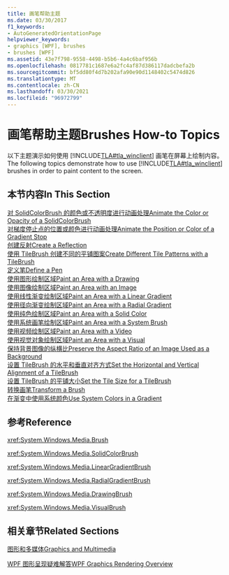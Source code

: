 ```yaml
---
title: 画笔帮助主题
ms.date: 03/30/2017
f1_keywords:
- AutoGeneratedOrientationPage
helpviewer_keywords:
- graphics [WPF], brushes
- brushes [WPF]
ms.assetid: 43e7f798-9558-4498-b5b6-4a4c6baf956b
ms.openlocfilehash: 0817781c1687e6a2fc4af87d386117dadcbefa2b
ms.sourcegitcommit: bf5dd80f4d7b202afa90e90d1148402c5474d826
ms.translationtype: MT
ms.contentlocale: zh-CN
ms.lasthandoff: 03/30/2021
ms.locfileid: "96972799"
---
```

# <a name="brushes-how-to-topics"></a><span data-ttu-id="d2651-102">画笔帮助主题</span><span class="sxs-lookup"><span data-stu-id="d2651-102">Brushes How-to Topics</span></span>
<span data-ttu-id="d2651-103">以下主题演示如何使用 [!INCLUDE[TLA#tla_winclient](../../../includes/tlasharptla-winclient-md.md)] 画笔在屏幕上绘制内容。</span><span class="sxs-lookup"><span data-stu-id="d2651-103">The following topics demonstrate how to use [!INCLUDE[TLA#tla_winclient](../../../includes/tlasharptla-winclient-md.md)] brushes in order to paint content to the screen.</span></span>  
  
## <a name="in-this-section"></a><span data-ttu-id="d2651-104">本节内容</span><span class="sxs-lookup"><span data-stu-id="d2651-104">In This Section</span></span>  
 [<span data-ttu-id="d2651-105">对 SolidColorBrush 的颜色或不透明度进行动画处理</span><span class="sxs-lookup"><span data-stu-id="d2651-105">Animate the Color or Opacity of a SolidColorBrush</span></span>](how-to-animate-the-color-or-opacity-of-a-solidcolorbrush.md)  
 [<span data-ttu-id="d2651-106">对梯度停止点的位置或颜色进行动画处理</span><span class="sxs-lookup"><span data-stu-id="d2651-106">Animate the Position or Color of a Gradient Stop</span></span>](how-to-animate-the-position-or-color-of-a-gradient-stop.md)  
 [<span data-ttu-id="d2651-107">创建反射</span><span class="sxs-lookup"><span data-stu-id="d2651-107">Create a Reflection</span></span>](how-to-create-a-reflection.md)  
 [<span data-ttu-id="d2651-108">使用 TileBrush 创建不同的平铺图案</span><span class="sxs-lookup"><span data-stu-id="d2651-108">Create Different Tile Patterns with a TileBrush</span></span>](how-to-create-different-tile-patterns-with-a-tilebrush.md)  
 [<span data-ttu-id="d2651-109">定义笔</span><span class="sxs-lookup"><span data-stu-id="d2651-109">Define a Pen</span></span>](how-to-define-a-pen.md)  
 [<span data-ttu-id="d2651-110">使用图形绘制区域</span><span class="sxs-lookup"><span data-stu-id="d2651-110">Paint an Area with a Drawing</span></span>](how-to-paint-an-area-with-a-drawing.md)  
 [<span data-ttu-id="d2651-111">使用图像绘制区域</span><span class="sxs-lookup"><span data-stu-id="d2651-111">Paint an Area with an Image</span></span>](how-to-paint-an-area-with-an-image.md)  
 [<span data-ttu-id="d2651-112">使用线性渐变绘制区域</span><span class="sxs-lookup"><span data-stu-id="d2651-112">Paint an Area with a Linear Gradient</span></span>](how-to-paint-an-area-with-a-linear-gradient.md)  
 [<span data-ttu-id="d2651-113">使用径向渐变绘制区域</span><span class="sxs-lookup"><span data-stu-id="d2651-113">Paint an Area with a Radial Gradient</span></span>](how-to-paint-an-area-with-a-radial-gradient.md)  
 [<span data-ttu-id="d2651-114">使用纯色绘制区域</span><span class="sxs-lookup"><span data-stu-id="d2651-114">Paint an Area with a Solid Color</span></span>](how-to-paint-an-area-with-a-solid-color.md)  
 [<span data-ttu-id="d2651-115">使用系统画笔绘制区域</span><span class="sxs-lookup"><span data-stu-id="d2651-115">Paint an Area with a System Brush</span></span>](how-to-paint-an-area-with-a-system-brush.md)  
 [<span data-ttu-id="d2651-116">使用视频绘制区域</span><span class="sxs-lookup"><span data-stu-id="d2651-116">Paint an Area with a Video</span></span>](how-to-paint-an-area-with-a-video.md)  
 [<span data-ttu-id="d2651-117">使用视觉对象绘制区域</span><span class="sxs-lookup"><span data-stu-id="d2651-117">Paint an Area with a Visual</span></span>](how-to-paint-an-area-with-a-visual.md)  
 [<span data-ttu-id="d2651-118">保持背景图像的纵横比</span><span class="sxs-lookup"><span data-stu-id="d2651-118">Preserve the Aspect Ratio of an Image Used as a Background</span></span>](how-to-preserve-the-aspect-ratio-of-an-image-used-as-a-background.md)  
 [<span data-ttu-id="d2651-119">设置 TileBrush 的水平和垂直对齐方式</span><span class="sxs-lookup"><span data-stu-id="d2651-119">Set the Horizontal and Vertical Alignment of a TileBrush</span></span>](how-to-set-the-horizontal-and-vertical-alignment-of-a-tilebrush.md)  
 [<span data-ttu-id="d2651-120">设置 TileBrush 的平铺大小</span><span class="sxs-lookup"><span data-stu-id="d2651-120">Set the Tile Size for a TileBrush</span></span>](how-to-set-the-tile-size-for-a-tilebrush.md)  
 [<span data-ttu-id="d2651-121">转换画笔</span><span class="sxs-lookup"><span data-stu-id="d2651-121">Transform a Brush</span></span>](how-to-transform-a-brush.md)  
 [<span data-ttu-id="d2651-122">在渐变中使用系统颜色</span><span class="sxs-lookup"><span data-stu-id="d2651-122">Use System Colors in a Gradient</span></span>](how-to-use-system-colors-in-a-gradient.md)  
  
## <a name="reference"></a><span data-ttu-id="d2651-123">参考</span><span class="sxs-lookup"><span data-stu-id="d2651-123">Reference</span></span>  
 <xref:System.Windows.Media.Brush>  
  
 <xref:System.Windows.Media.SolidColorBrush>  
  
 <xref:System.Windows.Media.LinearGradientBrush>  
  
 <xref:System.Windows.Media.RadialGradientBrush>  
  
 <xref:System.Windows.Media.DrawingBrush>  
  
 <xref:System.Windows.Media.VisualBrush>  
  
## <a name="related-sections"></a><span data-ttu-id="d2651-124">相关章节</span><span class="sxs-lookup"><span data-stu-id="d2651-124">Related Sections</span></span>  
 [<span data-ttu-id="d2651-125">图形和多媒体</span><span class="sxs-lookup"><span data-stu-id="d2651-125">Graphics and Multimedia</span></span>](index.md)  
  
 [<span data-ttu-id="d2651-126">WPF 图形呈现疑难解答</span><span class="sxs-lookup"><span data-stu-id="d2651-126">WPF Graphics Rendering Overview</span></span>](wpf-graphics-rendering-overview.md)
